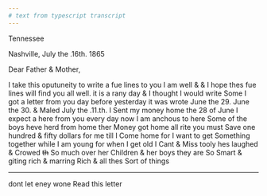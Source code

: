 ```yaml
---
# text from typescript transcript
---
```

Tennessee

Nashville, July the .16th. 1865

Dear Father & Mother,

I take this oputuneity to write a fue lines to you I am well & & I hope thes fue lines will find you all well. it is a rany day & I thought I would write Some I got a letter from you day before yesterday  it was wrote June the 29. June the 30. & Maled July the .11.th. I Sent my money home the 28 of June I expect a here from you every day now I am anchous to here Some of the boys heve herd from home ther Money got home all rite  you must Save one hundred & fifty dollars for me till I Come home for I want to get Something together while I am young for when I get old I Cant & Miss tooly hes laughed & Crowed ~~th~~ So much over her Children & her boys they are So Smart & giting rich & marring Rich & all thes Sort of things

---

dont let eney wone Read this letter